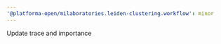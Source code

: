 ```yaml
---
'@platforma-open/milaboratories.leiden-clustering.workflow': minor
---
```


Update trace and importance
